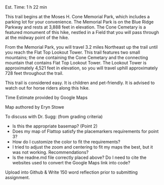 
Est. Time: 1 h 22 min

This trail begins at the Moses H. Cone Memorial Park, which includes a parking lot for your convenience. The Memorial Park is on the Blue Ridge Parkway and rests at 3,888 feet in elevation. The Cone Cemetary is a featured monument of this hike, nestled in a Field that you will pass through at the midway point of the hike.

From the Memorial Park, you will travel 3.2 miles Northeast up the trail until you reach the Flat Top Lookout Tower. This trail features two small mountains; the one containing the Cone Cemetary and the connecting mountain that contains Flat Top Lookout Tower. The Lookout Tower is approximately 4,521 feet in elevation, so you will travel uphill approximately 728 feet throughout the trail.

This trail is considered easy. It is children and pet-friendly. It is advised to watch out for horse riders along this hike.

Time Estimate provided by Google Maps

Map authored by Eryn Stowe




To discuss with Dr. Sugg: (from grading criteria)
- Is this the appropriate basemap? (Point 2)
- Does my map of Flattop satisfy the placemarkers requirements for point 3?
- How do I customize the color to fit the requirements?
- I tried to adjust the zoom and centering to fit my maps the best, but it was not working. Recommendations? 
- Is the readne.md file correctly placed above? Do I need to cite the websites used to convert the Google Maps link into code?

Upload into Github & Write 150 word reflection prior to submitting assignment. 